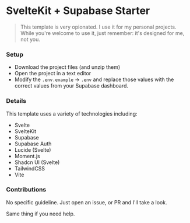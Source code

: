 # SvelteKit + Supabase Starter

>This template is very opionated. I use it for my personal projects. While you're welcome to use it, just remember: it's designed for me, not you.

### Setup

- Download the project files (and unzip them)
- Open the project in a text editor
- Modify the `.env.example` -> `.env` and replace those values with the correct values from your Supabase dashboard.

### Details

This template uses a variety of technologies including:

- Svelte
- SvelteKit
- Supabase
- Supabase Auth
- Lucide (Svelte)
- Moment.js
- Shadcn UI (Svelte)
- TailwindCSS
- Vite

### Contributions

No specific guideline. Just open an issue, or PR and I'll take a look. 

Same thing if you need help.